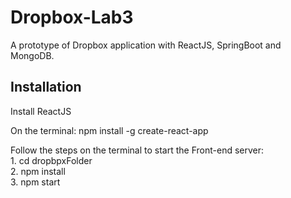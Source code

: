 # Dropbox-Lab3
A prototype of Dropbox application with ReactJS, SpringBoot and MongoDB.
## Installation

Install ReactJS

On the terminal: npm install -g create-react-app

Follow the steps on the terminal to start the Front-end server:<br/>
	1. cd dropbpxFolder<br/>
	2. npm install<br/>
	3. npm start<br/>
